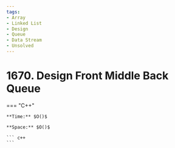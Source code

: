 ```yaml
---
tags:
- Array
- Linked List
- Design
- Queue
- Data Stream
- Unsolved
---
```



# 1670. Design Front Middle Back Queue

=== "C++"

    **Time:** $O()$

    **Space:** $O()$

    ``` c++
    ```